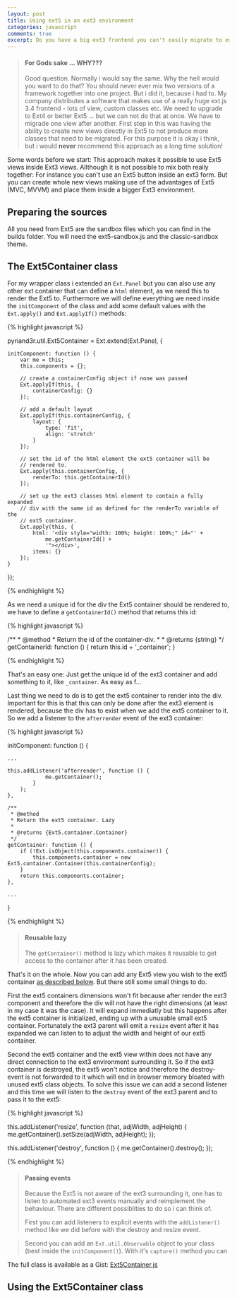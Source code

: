 ```yaml
---
layout: post
title: Using ext5 in an ext3 environment 
categories: javascript 
comments: true
excerpt: Do you have a big ext3 frontend you can't easily migrate to ext5 but still want to use the new ext5 features like MVC or MVVM for new views? Here's a solution for you.
---
```


>#### For Gods sake ... WHY???
> 
>Good question. Normally i would say the same. Why the hell would you want to do that? You should never ever mix two versions of a framework together into one project. But i did it, because i had to. My company distributes a software that makes use of a really huge ext.js 3.4 frontend - lots of view, custom classes etc. We need to upgrade to Ext4 or better Ext5 ... but we can not do that at once. We have to migrade one view after another. First step in this was having the ability to create new views directly in Ext5 to not produce more classes that need to be migrated. For this purpose it is okay i think, but i would **never** recommend this approach as a long time solution!

Some words before we start: This approach makes it possible to use Ext5 views inside Ext3 views. Allthough it is not possible to mix both really together: For instance you can't use an Ext5 button inside an ext3 form. But you can create whole new views making use of the advantages of Ext5 (MVC, MVVM) and place them inside a bigger Ext3 environment.

## Preparing the sources

All you need from Ext5 are the sandbox files which you can find in the builds folder. You will need the ext5-sandbox.js and the classic-sandbox theme.

## The Ext5Container class

For my wrapper class i extended an `Ext.Panel` but you can also use any other ext container that can define a `html` element, as we need this to render the Ext5 to. Furthermore we will define everything we need inside the `initComponent` of the class and add some default values with the `Ext.apply()` and `Ext.applyIf()` methods:

{% highlight javascript %}

pyriand3r.util.Ext5Container = Ext.extend(Ext.Panel, {
 
    initComponent: function () {
        var me = this;
        this.components = {};
    
        // create a containerConfig object if none was passed
        Ext.applyIf(this, {
            containerConfig: {}
        });
    
        // add a default layout
        Ext.applyIf(this.containerConfig, {
            layout: {
                type: 'fit',
                align: 'stretch'
            }
        });
    
        // set the id of the html element the ext5 container will be 
        // rendered to.
        Ext.apply(this.containerConfig, {
            renderTo: this.getContainerId()
        });
    
        // set up the ext3 classes html element to contain a fully expanded
        // div with the same id as defined for the renderTo variable of the
        // ext5 container.
        Ext.apply(this, {
            html: '<div style="width: 100%; height: 100%;" id="' + 
                me.getContainerId() + 
                '"></div>',
            items: {}
        });
    }
});

{% endhighlight %}

As we need a unique id for the div the Ext5 container should be rendered to, we have to define a `getContainerId()` method that returns this id:

{% highlight javascript %}

/**
     * @method
     * Return the id of the container-div.
     *
     * @returns {string}
     */
    getContainerId: function () {
        return this.id + '_container';
    }

{% endhighlight %}

That's an easy one: Just get the unique id of the ext3 container and add something to it, like `_container`. As easy as f...

Last thing we need to do is to get the ext5 container to render into the div. Important for this is that this can only be done after the ext3 element is rendered, because the div has to exist when we add the ext5 container to it. So we add a listener to the `afterrender` event of the ext3 container:

{% highlight javascript %}

initComponent: function () {
    
    ...

    this.addListener('afterrender', function () {
                me.getContainer();
            }
        );
    },

    /**
     * @method
     * Return the ext5 container. Lazy
     *
     * @returns {Ext5.container.Container}
     */
    getContainer: function () {
        if (!Ext.isObject(this.components.container)) {
            this.components.container = new Ext5.container.Container(this.containerConfig);
        }
        return this.components.container;
    },

    ...
}

{% endhighlight %}

>#### Reusable lazy
>The `getContainer()` method is lazy which makes it reusable to get access to the container after it has been created.

That's it on the whole. Now you can add any Ext5 view you wish to the ext5 container [as described below](#Ext5Container_use). But there still some small things to do.

First the ext5 containers dimensions won't fit because after render the ext3 component and therefore the div will not have the right dimensions (at least in my case it was the case). It will expand immediatly but this happens after the ext5 container is initialized, ending up with a unusable small ext5 container. Fortunately the ext3 parent will emit a `resize` event after it has expanded we can listen to to adjust the width and height of our ext5 container.

Second the ext5 container and the ext5 view within does not have any direct connection to the ext3 environment surrounding it. So if the ext3 container is destroyed, the ext5 won't notice and therefore the destroy-event is not forwarded to it which will end in browser memory bloated with unused ext5 class objects. To solve this issue we can add a second listener and this time we will listen to the `destroy` event of the ext3 parent and to pass it to the ext5:

{% highlight javascript %}

this.addListener('resize', function (that, adjWidth, adjHeight) {
    me.getContainer().setSize(adjWidth, adjHeight);
});

this.addListener('destroy', function () {
    me.getContainer().destroy();
});

{% endhighlight %}

>#### Passing events
>Because the Ext5 is not aware of the ext3 surrounding it, one has to listen to automated ext3 events manually and reimplement the behaviour. There are different possiblities to do so i can think of.
>
>First you can add listeners to explicit events with the `addListener()` method like we did before with the destroy and resize event.

>Second you can add an `Ext.util.Observable` object to your class (best inside the `initComponent()`). With it's `capture()` method you can 

The full class is available as a Gist: [Ext5Container.js](https://gist.github.com/pyriand3r/be5f91ee2de560a62a82)

## Using the Ext5Container class<a name="Ext5Container_use"></a>
